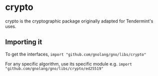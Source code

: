 # crypto

crypto is the cryptographic package originally adapted for Tendermint's uses.

## Importing it

To get the interfaces,
`import "github.com/gnolang/gno/libs/crypto"`

For any specific algorithm, use its specific module e.g.
`import "github.com/gnolang/gno/libs/crypto/ed25519"`
